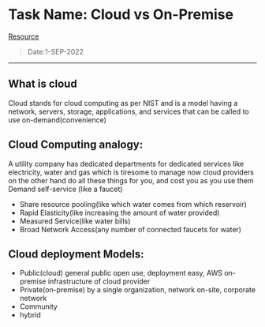 # **Task Name:** Cloud vs On-Premise

[Resource](https://bit.ly/3B4mVD6)

> Date:1-SEP-2022
---
## What is cloud
Cloud stands for cloud computing as per NIST and is a model having a network, servers, storage, applications, and services that can be called to use on-demand(convenience)
## Cloud Computing analogy:
A utility company has dedicated departments for dedicated services like electricity, water and gas which is tiresome to manage now cloud providers on the other hand do all these things for you, and cost you as you use them
Demand self-service (like a faucet)
- Share resource pooling(like which water comes from which reservoir)
- Rapid Elasticity(like increasing the amount of water provided)
- Measured Service(like water bills)
- Broad Network Access(any number of connected faucets for water)
## Cloud deployment Models:
- Public(cloud) general public open use, deployment easy, AWS on-premise infrastructure of cloud provider
- Private(on-premise) by a single organization, network on-site, corporate network
- Community
- hybrid

